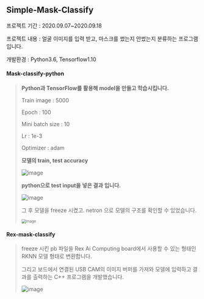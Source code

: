 ## Simple-Mask-Classify

프로젝트 기간 : 2020.09.07~2020.09.18

프로젝트 내용 : 얼굴 이미지를 입력 받고, 마스크를 썼는지 안썼는지 분류하는 프로그램입니다.

개발환경 : Python3.6, Tensorflow1.10  



#### Mask-classify-python

> **Python과 TensorFlow를 활용해 model을 만들고 학습시킵니다.**
>
> Train image : 5000
>
> Epoch : 100
>
> Mini batch size : 10
>
> Lr : 1e-3
>
> Optimizer : adam
>
> 
>
> **모델의 train, test accuracy**
>
> 
>
> <img src="https://user-images.githubusercontent.com/5088280/102866028-f78ee200-4479-11eb-87e6-38eac1a15fd7.png" alt="image"  />
>
> 
>
> 
>
> **python으로 test input을 넣은 결과 입니다.**
>
> ![image](https://user-images.githubusercontent.com/5088280/102866058-05dcfe00-447a-11eb-9ab5-8eddf0a2818c.png)
>
> 그 후 모델을 freeze 시켰고. netron 으로 모델의 구조를 확인할 수 있었습니다.
>
> <img src="https://user-images.githubusercontent.com/5088280/102866138-2442f980-447a-11eb-9bab-4da37693d8ff.png" alt="image" style="zoom:67%;" />



#### Rex-mask-classify

> freeze 시킨 pb 파일을 Rex Ai Computing board에서 사용할 수 있는 형태인 RKNN 모델 형태로 변환합니다.
>
> 그리고 보드에서 연결된 USB CAM의 이미지 버퍼를 가져와 모델에 입력하고 결과를 출력하는 C++ 프로그램을 개발했습니다.
>
> ![image](https://user-images.githubusercontent.com/5088280/102866466-a6cbb900-447a-11eb-8140-7ec0dc5831d6.png)
